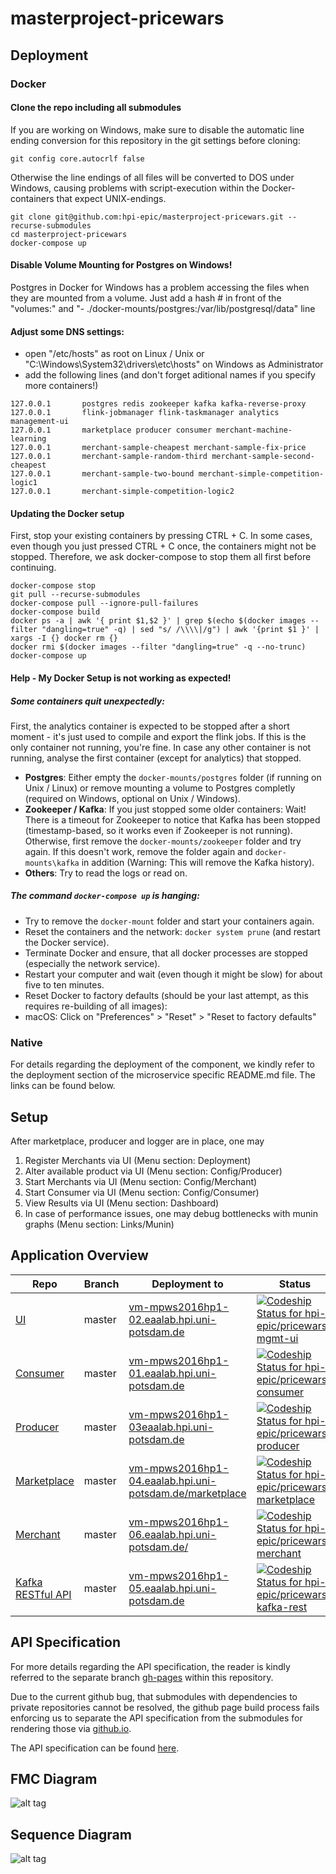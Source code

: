 # masterproject-pricewars

## Deployment

### Docker

#### Clone the repo including all submodules
If you are working on Windows, make sure to disable the automatic line ending conversion for this repository in the git settings before cloning:
```
git config core.autocrlf false
```
Otherwise the line endings of all files will be converted to DOS under Windows, causing problems with script-execution within the Docker-containers that expect UNIX-endings.

```
git clone git@github.com:hpi-epic/masterproject-pricewars.git --recurse-submodules
cd masterproject-pricewars
docker-compose up
```

#### Disable Volume Mounting for Postgres on Windows!
Postgres in Docker for Windows has a problem accessing the files when they are mounted from a volume.
Just add a hash # in front of the "volumes:" and "- ./docker-mounts/postgres:/var/lib/postgresql/data" line

#### Adjust some DNS settings:
 - open "/etc/hosts" as root on Linux / Unix or "C:\Windows\System32\drivers\etc\hosts" on Windows as Administrator
 - add the following lines (and don't forget aditional names if you specify more containers!)

```
127.0.0.1       postgres redis zookeeper kafka kafka-reverse-proxy 
127.0.0.1       flink-jobmanager flink-taskmanager analytics management-ui 
127.0.0.1       marketplace producer consumer merchant-machine-learning 
127.0.0.1       merchant-sample-cheapest merchant-sample-fix-price 
127.0.0.1       merchant-sample-random-third merchant-sample-second-cheapest 
127.0.0.1       merchant-sample-two-bound merchant-simple-competition-logic1 
127.0.0.1       merchant-simple-competition-logic2
```

#### Updating the Docker setup
First, stop your existing containers by pressing CTRL + C. In some cases, even though you just pressed CTRL + C once, the containers might not be stopped. Therefore, we ask docker-compose to stop them all first before continuing.

```
docker-compose stop
git pull --recurse-submodules
docker-compose pull --ignore-pull-failures
docker-compose build
docker ps -a | awk '{ print $1,$2 }' | grep $(echo $(docker images --filter "dangling=true" -q) | sed "s/ /\\\\|/g") | awk '{print $1 }' | xargs -I {} docker rm {}
docker rmi $(docker images --filter "dangling=true" -q --no-trunc)
docker-compose up
```

#### Help - My Docker Setup is not working as expected!
##### Some containers quit unexpectedly:
First, the analytics container is expected to be stopped after a short moment - it's just used to compile and export the flink jobs. If this is the only container not running, you're fine. In case any other container is not running, analyse the first container (except for analytics) that stopped.
- __Postgres__: Either empty the `docker-mounts/postgres` folder (if running on Unix / Linux) or remove mounting a volume to Postgres completly (required on Windows, optional on Unix / Windows).
- __Zookeeper / Kafka__: If you just stopped some older containers: Wait! There is a timeout for Zookeeper to notice that Kafka has been stopped (timestamp-based, so it works even if Zookeeper is not running). Otherwise, first remove the `docker-mounts/zookeeper` folder and try again. If this doesn't work, remove the folder again and `docker-mounts\kafka` in addition (Warning: This will remove the Kafka history).
- __Others__: Try to read the logs or read on.

##### The command `docker-compose up` is hanging:
- Try to remove the `docker-mount` folder and start your containers again.
- Reset the containers and the network: `docker system prune` (and restart the Docker service).
- Terminate Docker and ensure, that all docker processes are stopped (especially the network service).
- Restart your computer and wait (even though it might be slow) for about five to ten minutes.
- Reset Docker to factory defaults (should be your last attempt, as this requires re-building of all images):
 - macOS: Click on "Preferences" > "Reset" > "Reset to factory defaults"

### Native
For details regarding the deployment of the component, we kindly refer to the deployment section of the microservice specific README.md file. The links can be found below.

## Setup

After marketplace, producer and logger are in place, one may

1. Register Merchants via UI (Menu section: Deployment)
2. Alter available product via UI (Menu section: Config/Producer)
3. Start Merchants via UI (Menu section: Config/Merchant)
4. Start Consumer via UI (Menu section: Config/Consumer)
5. View Results via UI (Menu section: Dashboard)
6. In case of performance issues, one may debug bottlenecks with munin graphs (Menu section: Links/Munin)


## Application Overview

| Repo | Branch 	| Deployment to  	| Status | Description |
|--- |---	|---	|---  |---   |
| [UI](https://github.com/hpi-epic/pricewars-mgmt-ui) | master  	|  [vm-mpws2016hp1-02.eaalab.hpi.uni-potsdam.de](http://vm-mpws2016hp1-02.eaalab.hpi.uni-potsdam.de) 	| [ ![Codeship Status for hpi-epic/pricewars-mgmt-ui](https://app.codeship.com/projects/d91a8460-88c2-0134-a385-7213830b2f8c/status?branch=master)](https://app.codeship.com/projects/184009) | Stable |
| [Consumer](https://github.com/hpi-epic/pricewars-consumer) | master  	|  [vm-mpws2016hp1-01.eaalab.hpi.uni-potsdam.de](http://vm-mpws2016hp1-01.eaalab.hpi.uni-potsdam.de) | [ ![Codeship Status for hpi-epic/pricewars-consumer](https://app.codeship.com/projects/96f32950-7824-0134-c83e-5251019101b9/status?branch=master)](https://app.codeship.com/projects/180119) | Stable |
| [Producer](https://github.com/hpi-epic/pricewars-producer) | master  	|  [vm-mpws2016hp1-03eaalab.hpi.uni-potsdam.de](http://vm-mpws2016hp1-03.eaalab.hpi.uni-potsdam.de) | [ ![Codeship Status for hpi-epic/pricewars-producer](https://app.codeship.com/projects/0328e450-88c6-0134-e3d6-7213830b2f8c/status?branch=master)](https://app.codeship.com/projects/184016) | Stable |
| [Marketplace](https://github.com/hpi-epic/pricewars-marketplace) | master  	|  [vm-mpws2016hp1-04.eaalab.hpi.uni-potsdam.de/marketplace](http://vm-mpws2016hp1-04.eaalab.hpi.uni-potsdam.de/marketplace/offers) 	| [ ![Codeship Status for hpi-epic/pricewars-marketplace](https://app.codeship.com/projects/e9d9b3e0-88c5-0134-6167-4a60797e4d29/status?branch=master)](https://app.codeship.com/projects/184015) | Stable |
| [Merchant](https://github.com/hpi-epic/pricewars-merchant) | master  	|  [vm-mpws2016hp1-06.eaalab.hpi.uni-potsdam.de/](http://vm-mpws2016hp1-06.eaalab.hpi.uni-potsdam.de/) 	| [ ![Codeship Status for hpi-epic/pricewars-merchant](https://app.codeship.com/projects/a7d3be30-88c5-0134-ea9c-5ad89f4798f3/status?branch=master)](https://app.codeship.com/projects/184013) | Stable |
| [Kafka RESTful API](https://github.com/hpi-epic/pricewars-kafka-rest) | master  	|  [vm-mpws2016hp1-05.eaalab.hpi.uni-potsdam.de](http://vm-mpws2016hp1-05.eaalab.hpi.uni-potsdam.de) 	|  [ ![Codeship Status for hpi-epic/pricewars-kafka-rest](https://app.codeship.com/projects/f59aa150-92f0-0134-8718-4a1d78af514c/status?branch=master)](https://app.codeship.com/projects/186252) | Stable |

## API Specification

For more details regarding the API specification, the reader is kindly referred to the separate branch [gh-pages](https://github.com/hpi-epic/masterproject-pricewars/tree/gh-pages) within this repository.

Due to the current github bug, that submodules with dependencies to private repositories cannot be resolved, the github page build process fails enforcing us to separate the API specification from the submodules for rendering those via [github.io](https://hpi-epic.github.io/masterproject-pricewars/api/#/).

The API specification can be found [here](https://hpi-epic.github.io/masterproject-pricewars/api/#/).

## FMC Diagram

![alt tag](/docs/modeling/architecture_fmc.png?raw=true)

## Sequence Diagram

![alt tag](/docs/modeling/sequence_diagram_flow.png?raw=true)

